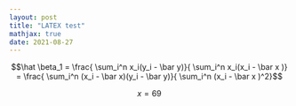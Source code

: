 ```yaml
---
layout: post
title: "LATEX test"
mathjax: true
date: 2021-08-27
---
```


$$\hat \beta_1 = \frac{ \sum_i^n x_i(y_i - \bar y)}{ \sum_i^n  x_i(x_i - \bar x )} = \frac{ \sum_i^n (x_i - \bar x)(y_i - \bar y)}{ \sum_i^n  (x_i - \bar x )^2}$$

$$x = 69$$
